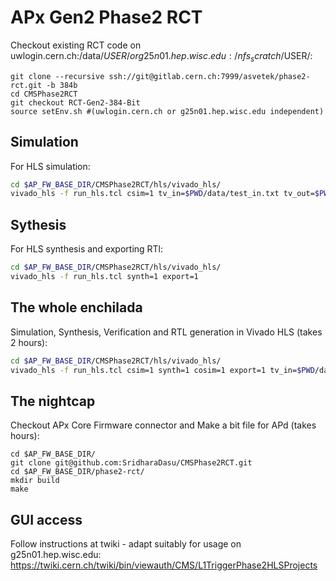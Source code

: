 # APx Gen2 Phase2 RCT

Checkout existing RCT code on uwlogin.cern.ch:/data/$USER/ or g25n01.hep.wisc.edu:/nfs_scratch/$USER/:
```
git clone --recursive ssh://git@gitlab.cern.ch:7999/asvetek/phase2-rct.git -b 384b
cd CMSPhase2RCT
git checkout RCT-Gen2-384-Bit 
source setEnv.sh #(uwlogin.cern.ch or g25n01.hep.wisc.edu independent)
```

## Simulation

For HLS simulation:
```bash
cd $AP_FW_BASE_DIR/CMSPhase2RCT/hls/vivado_hls/
vivado_hls -f run_hls.tcl csim=1 tv_in=$PWD/data/test_in.txt tv_out=$PWD/data/test_out.txt tv_ref=$PWD/data/test_out_ref.txt
```

## Sythesis

For HLS synthesis and exporting RTl:
```bash
cd $AP_FW_BASE_DIR/CMSPhase2RCT/hls/vivado_hls/
vivado_hls -f run_hls.tcl synth=1 export=1 
```

## The whole enchilada

Simulation, Synthesis, Verification and RTL generation in Vivado HLS (takes 2 hours):
```bash
cd $AP_FW_BASE_DIR/CMSPhase2RCT/hls/vivado_hls/
vivado_hls -f run_hls.tcl csim=1 synth=1 cosim=1 export=1 tv_in=$PWD/data/test_in.txt tv_out=$PWD/data/test_out.txt tv_ref=$PWD/data/test_out_ref.txt
```

## The nightcap

Checkout APx Core Firmware connector and Make a bit file for APd (takes hours):
```
cd $AP_FW_BASE_DIR/
git clone git@github.com:SridharaDasu/CMSPhase2RCT.git
cd $AP_FW_BASE_DIR/phase2-rct/
mkdir build
make
```

## GUI access

Follow instructions at twiki - adapt suitably for usage on g25n01.hep.wisc.edu: 
https://twiki.cern.ch/twiki/bin/viewauth/CMS/L1TriggerPhase2HLSProjects

